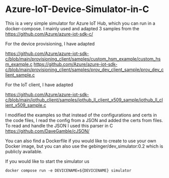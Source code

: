 # Azure-IoT-Device-Simulator-in-C

This is a very simple simulator for Azure IoT Hub, which you can run in a docker-compose. I mainly used and adapted 3 samples from the https://github.com/Azure/azure-iot-sdk-c/

For the device provisioning, I have adapted

  https://github.com/Azure/azure-iot-sdk-c/blob/main/provisioning_client/samples/custom_hsm_example/custom_hsm_example.c
  https://github.com/Azure/azure-iot-sdk-c/blob/main/provisioning_client/samples/prov_dev_client_sample/prov_dev_client_sample.c

For the IoT client, I have adapted

  https://github.com/Azure/azure-iot-sdk-c/blob/main/iothub_client/samples/iothub_ll_client_x509_sample/iothub_ll_client_x509_sample.c

I modified the examples so that instead of the configurations and certs in the code files, I read the config from a JSON and added the certs from files. To read and handle the JSON I used this parser in C https://github.com/DaveGamble/cJSON/

You can also find a Dockerfile if you would like to create to use your own Docker image, but you can also use the gebinger/dev_simulator:0.2 which is publicly available.

If you would like to start the simulator us

```
docker compose run -e DEVICENAME=${DEVICENAME} simulator
```
